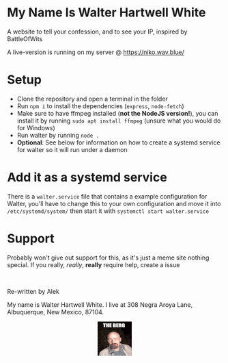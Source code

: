 # My Name Is Walter Hartwell White

A website to tell your confession, and to see your IP, inspired by BattleOfWits

A live-version is running on my server @ https://niko.wav.blue/


# Setup

- Clone the repository and open a terminal in the folder
- Run `npm i` to install the dependencies (`express`, `node-fetch`)
- Make sure to have ffmpeg installed (**not the NodeJS version!**), you can install it by running `sudo apt install ffmpeg` (unsure what you would do for Windows)
- Run walter by running `node .`
- **Optional**: See below for information on how to create a systemd service for walter so it will run under a daemon


# Add it as a systemd service

There is a `walter.service` file that contains a example configuration for Walter, you'll have to change this to your own configuration and move it into `/etc/systemd/system/` then start it with `systemctl start walter.service`


# Support

Probably won't give out support for this, as it's just a meme site nothing special. If you really, *really*, **really** require help, create a issue


<br>


Re-written by Alek

My name is Walter Hartwell White. I live at 308 Negra Aroya Lane, Albuquerque, New Mexico, 87104.

<p align="center">
	<img src="./assets/theberg.gif">
</p>
